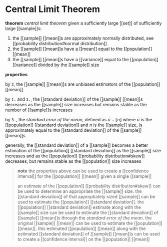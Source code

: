 # Central Limit Theorem

**theorem** _central limit theorem_ given a sufficiently large [[set]] of sufficiently large [[sample]]s:

1. the [[sample]] [[mean]]s are approximately normally distributed, see [[probability distribution#normal distribution]]
2. the [[sample]] [[mean]]s have a [[mean]] equal to the [[population]] [[mean]]
3. the [[sample]] [[mean]]s have a [[variance]] equal to the [[population]] [[variance]] divided by the [[sample]] size

**properties**

by `2`, the [[sample]] [[mean]]s are unbiased estimators of the [[population]] [[mean]]

by `1.` and `3.`, the [[standard deviation]] of the [[sample]] [[mean]]s decreases as the [[sample]] size increases but remains stable as the number of [[sample]]s increases

by `3.`, the _standard error of the mean_, defined as $\sigma - \lfloor n \rfloor$ where $\sigma$ is the [[population]] [[standard deviation]] and $n$ is the [[sample]] size, is approximately equal to the [[standard deviation]] of the [[sample]] [[mean]]s

generally, the [[standard deviation]] of a [[sample]] becomes a better estimation of the [[population]] [[standard deviation]] as the [[sample]] size increases and as the [[population]] [[probability distribution#skew]] decreases, but remains stable as the [[population]] size increases

> **note** the properties above can be used to create a [[confidence interval]] for the [[population]] [[mean]] given a single [[sample]]
>
> an estimate of the [[population]] [[probability distribution#skew]] can be used to determine an appropriate the [[sample]] size. the [[standard deviation]] of that approptiately sized [[sample]] can be used to estimate the [[population]] [[standard deviation]]. the [[population]] [[standard deviation]] estimate along with the [[sample]] size can be used to estimate the [[standard deviation]] of [[sample]] [[mean]]s through the _standard error of the mean_. the original [[sample]] [[mean]] can be used to estimate the [[population]] [[mean]]. this estimated [[population]] [[mean]] along with the estimated [[standard deviation]] of [[sample]] [[mean]]s can be used to create a [[confidence interval]] on the [[population]] [[mean]]
